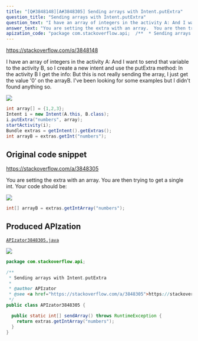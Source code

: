 ```yaml
---
title: "[Q#3848148][A#3848305] Sending arrays with Intent.putExtra"
question_title: "Sending arrays with Intent.putExtra"
question_text: "I have an array of integers in the activity A: And I want to send that variable to the activity B, so I create a new intent and use the putExtra method: In the activity B I get the info: But this is not really sending the array, I just get the value '0' on the arrayB. I've been looking for some examples but I didn't found anything so."
answer_text: "You are setting the extra with an array.  You are then trying to get a single int. Your code should be:"
apization_code: "package com.stackoverflow.api;  /**  * Sending arrays with Intent.putExtra  *  * @author APIzator  * @see <a href=\"https://stackoverflow.com/a/3848305\">https://stackoverflow.com/a/3848305</a>  */ public class APIzator3848305 {    public static int[] sendArray() throws RuntimeException {     return extras.getIntArray(\"numbers\");   } }"
---
```


https://stackoverflow.com/q/3848148

I have an array of integers in the activity A:
And I want to send that variable to the activity B, so I create a new intent and use the putExtra method:
In the activity B I get the info:
But this is not really sending the array, I just get the value &#x27;0&#x27; on the arrayB. I&#x27;ve been looking for some examples but I didn&#x27;t found anything so.


<div class="code-logo"><img src="/stackoverflow.png" /></div>

```java
int array[] = {1,2,3};
Intent i = new Intent(A.this, B.class);
i.putExtra("numbers", array);
startActivity(i);
Bundle extras = getIntent().getExtras();
int arrayB = extras.getInt("numbers");
```


## Original code snippet

https://stackoverflow.com/a/3848305

You are setting the extra with an array.  You are then trying to get a single int.
Your code should be:

<div class="code-logo"><img src="/stackoverflow.png" /></div>

```java
int[] arrayB = extras.getIntArray("numbers");
```

## Produced APIzation

[`APIzator3848305.java`](https://github.com/pasqualesalza/apization-temp-data/raw/master/search/APIzator3848305.java)

<div class="code-logo"><img src="/apizator.png" /></div>

```java
package com.stackoverflow.api;

/**
 * Sending arrays with Intent.putExtra
 *
 * @author APIzator
 * @see <a href="https://stackoverflow.com/a/3848305">https://stackoverflow.com/a/3848305</a>
 */
public class APIzator3848305 {

  public static int[] sendArray() throws RuntimeException {
    return extras.getIntArray("numbers");
  }
}

```